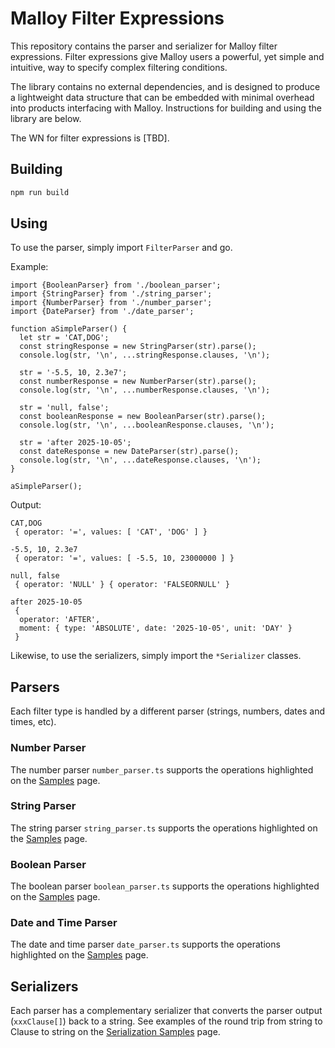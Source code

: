 # Malloy Filter Expressions

This repository contains the parser and serializer for Malloy filter expressions. Filter expressions give Malloy users a powerful, yet simple and intuitive, way to specify complex filtering conditions.

The library contains no external dependencies, and is designed to produce a lightweight data structure that can be embedded with minimal overhead into products interfacing with Malloy. Instructions for building and using the library are below.

The WN for filter expressions is [TBD].

## Building

```bash
npm run build
```

## Using

To use the parser, simply import `FilterParser` and go.

Example:

```code
import {BooleanParser} from './boolean_parser';
import {StringParser} from './string_parser';
import {NumberParser} from './number_parser';
import {DateParser} from './date_parser';

function aSimpleParser() {
  let str = 'CAT,DOG';
  const stringResponse = new StringParser(str).parse();
  console.log(str, '\n', ...stringResponse.clauses, '\n');

  str = '-5.5, 10, 2.3e7';
  const numberResponse = new NumberParser(str).parse();
  console.log(str, '\n', ...numberResponse.clauses, '\n');

  str = 'null, false';
  const booleanResponse = new BooleanParser(str).parse();
  console.log(str, '\n', ...booleanResponse.clauses, '\n');

  str = 'after 2025-10-05';
  const dateResponse = new DateParser(str).parse();
  console.log(str, '\n', ...dateResponse.clauses, '\n');
}

aSimpleParser();
```

Output:

```code
CAT,DOG
 { operator: '=', values: [ 'CAT', 'DOG' ] }

-5.5, 10, 2.3e7
 { operator: '=', values: [ -5.5, 10, 23000000 ] }

null, false
 { operator: 'NULL' } { operator: 'FALSEORNULL' }

after 2025-10-05
 {
  operator: 'AFTER',
  moment: { type: 'ABSOLUTE', date: '2025-10-05', unit: 'DAY' }
 }
```

Likewise, to use the serializers, simply import the `*Serializer` classes.

## Parsers

Each filter type is handled by a different parser (strings, numbers, dates and times, etc).

### Number Parser

The number parser `number_parser.ts` supports the operations highlighted on the [Samples](SAMPLES.md#numbers) page.

### String Parser

The string parser `string_parser.ts` supports the operations highlighted on the [Samples](SAMPLES.md#strings) page.

### Boolean Parser

The boolean parser `boolean_parser.ts` supports the operations highlighted on the [Samples](SAMPLES.md#booleans) page.

### Date and Time Parser

The date and time parser `date_parser.ts` supports the operations highlighted on the [Samples](SAMPLES.md#dates-and-times) page.

## Serializers

Each parser has a complementary serializer that converts the parser output (`xxxClause[]`) back to a string. See examples of the round trip from string to Clause to string on the [Serialization Samples](SERIALIZE_SAMPLES.md) page.

